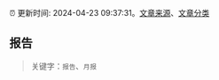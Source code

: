 :alarm_clock: 更新时间: 2024-04-23 09:37:31。[文章来源](/README.md)、[文章分类](/TAGS.md)

## 报告


> 关键字：`报告`、`月报`



